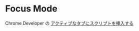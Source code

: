 # Focus Mode

Chrome Developer の [アクティブなタブにスクリプトを挿入する ](https://developer.chrome.com/docs/extensions/get-started/tutorial/scripts-activetab?hl=ja)
